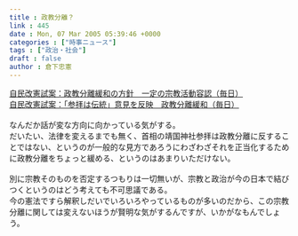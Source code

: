 ```yaml
---
title : 政教分離？
link : 445
date : Mon, 07 Mar 2005 05:39:46 +0000
categories : ["時事ニュース"]
tags : ["政治・社会"]
draft : false
author : 倉下忠憲
---
```


<A HREF="http://www.mainichi-msn.co.jp/today/news/20050307k0000m010129000c.html" TARGET="_blank">自民改憲試案：政教分離緩和の方針　一定の宗教活動容認（毎日）</A><BR><A HREF="http://www.mainichi-msn.co.jp/seiji/gyousei/news/20050307k0000m010133000c.html" TARGET="_blank">自民改憲試案：「参拝は伝統」意見を反映　政教分離緩和（毎日）</A><BR><BR>なんだか話が変な方向に向かっている気がする。<BR>だいたい、法律を変えるまでも無く、首相の靖国神社参拝は政教分離に反することではない、というのが一般的な見方であろうにわざわざそれを正当化するために政教分離をちょっと緩める、というのはあまりいただけない。<BR><BR>別に宗教そのものを否定するつもりは一切無いが、宗教と政治が今の日本で結びつくというのはどう考えても不可思議である。<BR>今の憲法ですら解釈しだいでいろいろやっているものが多いのだから、この宗教分離に関しては変えないほうが賢明な気がするんですが、いかがなもんでしょう。<br><br>
